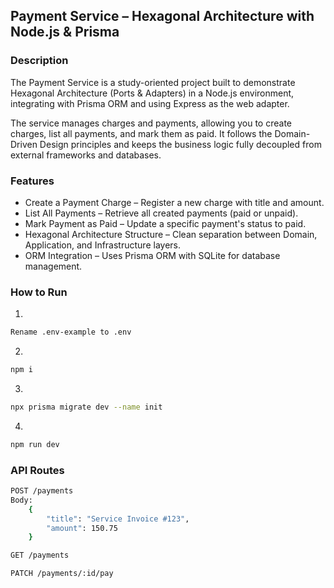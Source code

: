 ## Payment Service – Hexagonal Architecture with Node.js & Prisma

### Description

The Payment Service is a study-oriented project built to demonstrate Hexagonal Architecture (Ports & Adapters) in a Node.js environment, integrating with Prisma ORM and using Express as the web adapter.

The service manages charges and payments, allowing you to create charges, list all payments, and mark them as paid.
It follows the Domain-Driven Design principles and keeps the business logic fully decoupled from external frameworks and databases.

### Features

- Create a Payment Charge – Register a new charge with title and amount.
- List All Payments – Retrieve all created payments (paid or unpaid).
- Mark Payment as Paid – Update a specific payment's status to paid.
- Hexagonal Architecture Structure – Clean separation between Domain, Application, and Infrastructure layers.
- ORM Integration – Uses Prisma ORM with SQLite for database management.

### How to Run

1.
```bash
Rename .env-example to .env
```

2.
```bash
npm i
```

3.
```bash
npx prisma migrate dev --name init
```

4.
```bash
npm run dev
```

### API Routes
```bash
POST /payments
Body:
    {
        "title": "Service Invoice #123",
        "amount": 150.75
    }

GET /payments

PATCH /payments/:id/pay
```